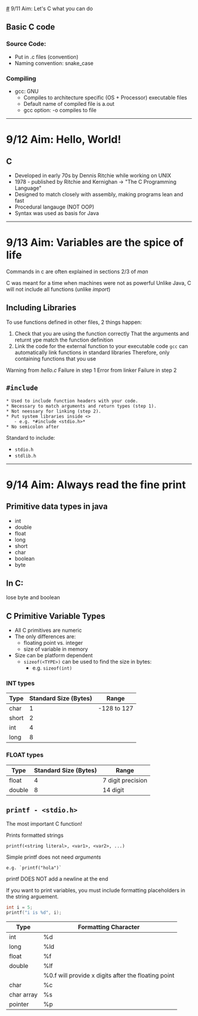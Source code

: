 [#](#) 9/11 Aim: Let's C what you can do

## Basic C code

### Source Code:
- Put in .c files (convention)
- Naming convention: snake_case

### Compiling
- gcc: GNU
    * Compiles to architecture specific (OS + Processor) executable files
    * Default name of compiled file is a.out
    * gcc option: -o <file> compiles to file

---

# 9/12 Aim: Hello, World!

## C
- Developed in early 70s by Dennis Ritchie while working on UNIX
- 1978 - published by Ritchie and Kernighan -> "The C Programming Language"
- Designed to match closely with assembly, making programs lean and fast
- Procedural langauge (NOT OOP)
- Syntax was used as basis for Java

---

# 9/13 Aim: Variables are the spice of life

Commands in c are often explained in sections 2/3 of *man*

C was meant for a time when machines were not as powerful
Unlike Java, C will not include all functions (unlike *import*)

## Including Libraries

To use functions defined in other files, 2 things happen:

1. Check that you are using the function correctly
   That the arguments and returnt ype match the function definition
2. Link the code for the external function to your executable code
   `gcc` can automatically link functions in standard libraries
   Therefore, only containing functions that you use

Warning from *hello.c*
Failure in step 1
Error from linker
Failure in step 2

## `#include`
    * Used to include function headers with your code.
    * Necessary to match arguments and return types (step 1).
    * Not neessary for linking (step 2).
    * Put system libraries inside <>
       - e.g. *#include <stdio.h>*
    * No semicolon after

Standard to include:
* `stdio.h`
* `stdlib.h`
---

# 9/14 Aim: Always read the fine print

## Primitive data types in java
* int
* double
* float
* long
* short
* char
* boolean
* byte

## In C:

lose byte and boolean

## C Primitive Variable Types
* All C primitives are numeric
* The only differences are:
    - floating point vs. integer
    - size of variable in memory
* Size can be platform dependent
    - `sizeof(<TYPE>)` can be used to find the size in bytes:
        * e.g. `sizeof(int)`

### INT types

| Type   | Standard Size (Bytes) | Range        |
| ------ | --------------------- | ------------ |
| char   | 1                     | -128 to 127  |
| short  | 2                     |              |
| int    | 4                     |              |
| long   | 8                     |              |

### FLOAT types

| Type   | Standard Size (Bytes) | Range              |
| ------ | --------------------- | ------------------ |
| float  | 4                     | 7 digit precision  |
| double | 8                     | 14 digit           |

## `printf - <stdio.h> `
The most important C function!

Prints formatted strings
```
printf(<string literal>, <var1>, <var2>, ...)
```

Simple printf does not need <var> arguments

    e.g. `printf("hola")`

printf DOES NOT add a newline at the end

If you want to print variables, you must include formatting
placeholders in the string arguement.
```c
int i = 5;
printf("i is %d", i);
```

| Type       | Formatting Character                                   |
| ---------- | ------------------------------------------------------ |
| int        | %d                                                     |
| long       | %ld                                                    |
| float      | %f                                                     |
| double     | %lf                                                    |
|            | %0.<x>f will provide x digits after the floating point |
| char       | %c                                                     |
| char array | %s                                                     |
| pointer    | %p                                                     |
